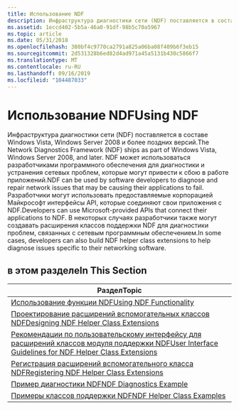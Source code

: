 ```yaml
---
title: Использование NDF
description: Инфраструктура диагностики сети (NDF) поставляется в составе Windows Vista, Windows Server 2008 и более поздних версий.
ms.assetid: 1eccd402-5b5a-46a0-91df-98b5c70a5967
ms.topic: article
ms.date: 05/31/2018
ms.openlocfilehash: 380bf4c9770ca2791a825a06ba08f409b6f3eb15
ms.sourcegitcommit: 2d531328b6ed82d4ad971a45a5131b430c5866f7
ms.translationtype: MT
ms.contentlocale: ru-RU
ms.lasthandoff: 09/16/2019
ms.locfileid: "104487033"
---
```

# <a name="using-ndf"></a><span data-ttu-id="b5d34-103">Использование NDF</span><span class="sxs-lookup"><span data-stu-id="b5d34-103">Using NDF</span></span>

<span data-ttu-id="b5d34-104">Инфраструктура диагностики сети (NDF) поставляется в составе Windows Vista, Windows Server 2008 и более поздних версий.</span><span class="sxs-lookup"><span data-stu-id="b5d34-104">The Network Diagnostics Framework (NDF) ships as part of Windows Vista, Windows Server 2008, and later.</span></span> <span data-ttu-id="b5d34-105">NDF может использоваться разработчиками программного обеспечения для диагностики и устранения сетевых проблем, которые могут привести к сбою в работе приложений.</span><span class="sxs-lookup"><span data-stu-id="b5d34-105">NDF can be used by software developers to diagnose and repair network issues that may be causing their applications to fail.</span></span> <span data-ttu-id="b5d34-106">Разработчики могут использовать предоставляемые корпорацией Майкрософт интерфейсы API, которые соединяют свои приложения с NDF.</span><span class="sxs-lookup"><span data-stu-id="b5d34-106">Developers can use Microsoft-provided APIs that connect their applications to NDF.</span></span> <span data-ttu-id="b5d34-107">В некоторых случаях разработчики также могут создавать расширения классов поддержки NDF для диагностики проблем, связанных с сетевым программным обеспечением.</span><span class="sxs-lookup"><span data-stu-id="b5d34-107">In some cases, developers can also build NDF helper class extensions to help diagnose issues specific to their networking software.</span></span>

## <a name="in-this-section"></a><span data-ttu-id="b5d34-108">в этом разделе</span><span class="sxs-lookup"><span data-stu-id="b5d34-108">In This Section</span></span>



| <span data-ttu-id="b5d34-109">Раздел</span><span class="sxs-lookup"><span data-stu-id="b5d34-109">Topic</span></span>                                                                                                                      |
|----------------------------------------------------------------------------------------------------------------------------|
| [<span data-ttu-id="b5d34-110">Использование функции NDF</span><span class="sxs-lookup"><span data-stu-id="b5d34-110">Using NDF Functionality</span></span>](using-ndf-functionality.md)                                                                     |
| [<span data-ttu-id="b5d34-111">Проектирование расширений вспомогательных классов NDF</span><span class="sxs-lookup"><span data-stu-id="b5d34-111">Designing NDF Helper Class Extensions</span></span>](designing-ndf-helper-class-extensions.md)                                         |
| [<span data-ttu-id="b5d34-112">Рекомендации по пользовательскому интерфейсу для расширений классов модуля поддержки NDF</span><span class="sxs-lookup"><span data-stu-id="b5d34-112">User Interface Guidelines for NDF Helper Class Extensions</span></span>](user-interface-guidelines-for-ndf-helper-class-extensions.md) |
| [<span data-ttu-id="b5d34-113">Регистрация расширений вспомогательного класса NDF</span><span class="sxs-lookup"><span data-stu-id="b5d34-113">Registering NDF Helper Class Extensions</span></span>](registering-ndf-helper-class-extensions.md)                                     |
| [<span data-ttu-id="b5d34-114">Пример диагностики NDF</span><span class="sxs-lookup"><span data-stu-id="b5d34-114">NDF Diagnostics Example</span></span>](ndf-diagnostics-example.md)                                                                     |
| [<span data-ttu-id="b5d34-115">Примеры классов поддержки NDF</span><span class="sxs-lookup"><span data-stu-id="b5d34-115">NDF Helper Class Examples</span></span>](ndf-helper-class-examples.md)                                                                 |



 

 

 




